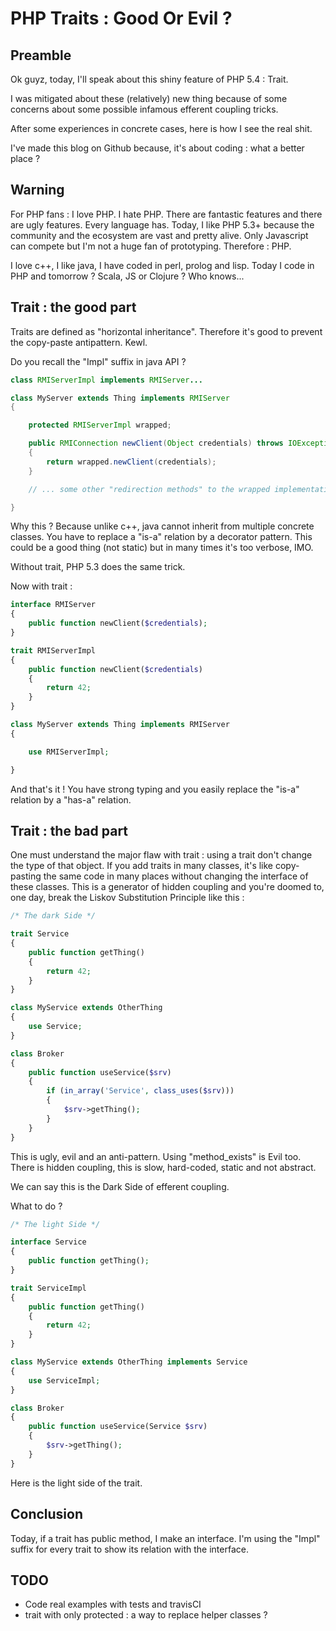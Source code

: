 # PHP Traits : Good Or Evil ?

## Preamble

Ok guyz, today, I'll speak about this shiny feature of PHP 5.4 : Trait.

I was mitigated about these (relatively) new thing because of some concerns
about some possible infamous efferent coupling tricks.

After some experiences in concrete cases, here is how I see the real shit.

I've made this blog on Github because, it's about coding : what a better place ?

## Warning

For PHP fans : I love PHP. I hate PHP. There are fantastic features and there are
ugly features. Every language has. Today, I like PHP 5.3+ because the community
and the ecosystem are vast and pretty alive. Only Javascript can compete but
I'm not a huge fan of prototyping. Therefore : PHP.

I love c++, I like java, I have coded in perl, prolog and lisp. Today I code in PHP and
tomorrow ? Scala, JS or Clojure ? Who knows...

## Trait : the good part

Traits are defined as "horizontal inheritance". Therefore it's good to prevent
the copy-paste antipattern. Kewl.

Do you recall the "Impl" suffix in java API ?

```java
class RMIServerImpl implements RMIServer...

class MyServer extends Thing implements RMIServer
{

    protected RMIServerImpl wrapped;

    public RMIConnection newClient(Object credentials) throws IOException
    {
        return wrapped.newClient(credentials);
    }

    // ... some other "redirection methods" to the wrapped implementation

}
```

Why this ? Because unlike c++, java cannot inherit from multiple concrete classes.
You have to replace a "is-a" relation by a decorator pattern. This could be a good
thing (not static) but in many times it's too verbose, IMO.

Without trait, PHP 5.3 does the same trick.

Now with trait :

```php
interface RMIServer
{
    public function newClient($credentials);
}

trait RMIServerImpl
{
    public function newClient($credentials)
    {
        return 42;
    }
}

class MyServer extends Thing implements RMIServer
{

    use RMIServerImpl;

}
```

And that's it ! You have strong typing and you easily replace the "is-a" relation
by a "has-a" relation.

## Trait : the bad part

One must understand the major flaw with trait : using a trait don't
change the type of that object. If you add traits in many classes, it's like
copy-pasting the same code in many places without changing the interface of these
classes. This is a generator of hidden coupling and you're doomed to, one day,
break the Liskov Substitution Principle like this :

```php
/* The dark Side */

trait Service
{
    public function getThing()
    {
        return 42;
    }
}

class MyService extends OtherThing
{
    use Service;
}

class Broker
{
    public function useService($srv)
    {
        if (in_array('Service', class_uses($srv)))
        {
            $srv->getThing();
        }
    }
}
```

This is ugly, evil and an anti-pattern. Using "method_exists" is Evil too.
There is hidden coupling, this is slow, hard-coded, static and not abstract.

We can say this is the Dark Side of efferent coupling.

What to do ?

```php
/* The light Side */

interface Service
{
    public function getThing();
}

trait ServiceImpl
{
    public function getThing()
    {
        return 42;
    }
}

class MyService extends OtherThing implements Service
{
    use ServiceImpl;
}

class Broker
{
    public function useService(Service $srv)
    {
        $srv->getThing();
    }
}
```

Here is the light side of the trait.

## Conclusion

Today, if a trait has public method, I make an interface. I'm using the "Impl"
suffix for every trait to show its relation with the interface.

## TODO

 * Code real examples with tests and travisCI
 * trait with only protected : a way to replace helper classes ?